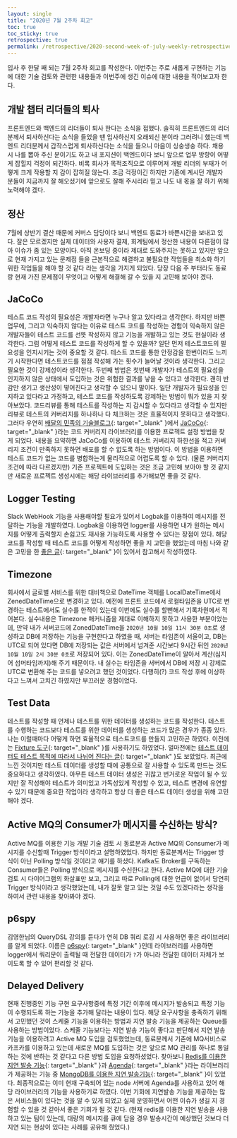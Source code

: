 ```yaml
---
layout: single
title: "2020년 7월 2주차 회고"
toc: true
toc_sticky: true
retrospective: true
permalink: /retrospective/2020-second-week-of-july-weekly-retrospective/
---
```


입사 후 한달 째 되는 7월 2주차 회고를 작성한다. 이번주는 주로 새롭게 구현하는 기능에 대한 기술 검토와 관련한 내용들과 이번주에 생긴 이슈에 대한 내용을 적어보고자 한다.

## 개발 챕터 리더들의 퇴사

프론트엔드와 백엔드의 리더들이 퇴사 한다는 소식을 접했다. 솔직히 프론트엔드의 리더분께서 퇴사하신다는 소식을 들었을 땐 입사하신지 오래되신 분이라 그러려니 했는데 백엔드 리더분께서 갑작스럽게 퇴사하신다는 소식을 들으니 마음이 싱숭생숭 하다. 채용 시 나를 뽑아 주신 분이기도 하고 내 포지션이 백엔드이다 보니 앞으로 업무 방향이 어떻게 잡힐지 걱정이 되긴하다. 비록 회사가 목적조직으로 이루어져 개발 리더의 부재가 어떻게 크게 작용할 지 감이 잡히질 않는다. 조금 걱정이긴 하지만 기존에 계시던 개발자 분들이 지금까지 잘 해오셨기에 앞으로도 잘해 주시리라 믿고 나도 내 몫을 잘 하기 위해 노력해야 겠다.

## 정산

7월에 상반기 결산 때문에 커버스 담당이다 보니 백엔드 동료가 바쁜시간을 보내고 있다. 잘은 모르겠지만 실제 데이터와 사용자 결제, 회계팀에서 정산한 내용이 다른점이 많아 이슈가 좀 있는 모양이다. 아직 온보딩 중이라 제대로 도와주지는 못하고 있지만 앞으로 현재 가지고 있는 문제점 들을 근본적으로 해결하고 불필요한 작업들을 최소화 하기 위한 작업들을 해야 할 것 같다 라는 생각을 가지게 되었다. 당장 다음 주 부터라도 동료랑 현재 가진 문제점이 무엇이고 어떻게 해결해 갈 수 있을 지 고민해 보아야 겠다.

## JaCoCo

테스트 코드 작성의 필요성은 개발자라면 누구나 알고 있다라고 생각한다. 하지만 바쁜 업무에, 그리고 익숙하지 않다는 이유로 테스트 코드를 작성하는 경험이 익숙하지 않은 개발자들이 테스트 코드를 선뜻 작성하지 않고 기능을 개발하고 있는 것도 현실이라 생각한다. 그럼 어떻게 테스트 코드를 작성하게 할 수 있을까? 일단 먼저 테스트코드의 필요성을 인지시키는 것이 중요할 것 같다. 테스트 코드를 통한 안정감을 한번이라도 느끼기 시작한다면 테스트코드를 점점 작성해 가는 횟수가 늘어날 것이라 생각한다. 그리고 필요한 것이 강제성이라 생각한다. 두번째 방법은 첫번째 개발자가 테스트의 필요성을 인지하지 않은 상태에서 도입하는 것은 위험한 결과를 낳을 수 있다고 생각한다. 괜히 반감만 생기고 생산성이 떻어진다고 생각할 수 있으니 말이다. 일단 개발자가 필요성을 인지하고 있다라고 가정하고, 테스트 코드를 작성하도록 강제하는 방법이 뭐가 있을 지 찾아보았다. 코드리뷰를 통해 테스트를 작성하는 지 감시할 수 있다라고 생각할 수 있지만 리뷰로 테스트의 커버리지를 하나하나 다 체크하는 것은 효율적이지 못하다고 생각했다. 그러다 우연히 [배달의 민족의 기술블로그](https://woowabros.github.io/experience/2020/02/02/jacoco-config-on-gradle-project.html){: target="\_blank" }에서 [JaCoCo](https://www.jacoco.org/jacoco/){: target="\_blank" }라는 코드 커버리지 라이브러리를 이용한 프로젝트 설정 방법을 찾게 되었다. 내용을 요약하면 JaCoCo를 이용하여 테스트 커버리지 하한선을 적고 커버리지 조건이 만족하지 못하면 배포를 할 수 없도록 하는 방법이다. 이 방법을 이용하면 테스트 코드가 없는 코드를 병합하는게 물리적으로 어렵도록 할 수 있다. (물론 커버리지 조건에 따라 다르겠지만) 기존 프로젝트에 도입하는 것은 조금 고민해 보아야 할 것 같지만 새로운 프로젝트 생성시에는 해당 라이브러리를 추가해보면 좋을 것 같다.

## Logger Testing

Slack WebHook 기능을 사용해야할 필요가 있어서 Logbak를 이용하여 메시지를 전달하는 기능을 개발하였다. Logbak을 이용하면 logger를 사용하면 내가 원하는 메시지를 어떻게 출력할지 손쉽고도 재사용 가능하도록 사용할 수 있다는 장점이 있다. 해당 코드를 작성할 때 테스트 코드를 어떻게 작성하면 좋을 지 고민을 했었는데 마침 나와 같은 고민을 한 [좋은 글](https://medium.com/@BillyKorando/how-to-test-logging-in-java-fc36c6965bd9){: target="\_blank" }이 있어서 참고해서 작성하였다.

## Timezone

회사에서 글로벌 서비스를 위한 대비책으로 DateTime 객체를 LocalDateTime에서 ZenedDateTime으로 변경하고 있다. 예전에 프론트 코드에서 로컬타임존을 UTC로 변경하는 테스트에서도 실수를 한적이 있는데 이번에도 실수를 할뻔해서 기록차원에서 적어본다. 실수내용은 Timezone 매커니즘을 제대로 이해하지 못하고 사용한 부분이었는데, 만약 내가 서버코드에 ZonedDateTime을 `2020년 10월 10일 11시 30분 0초`로 생성하고 DB에 저장하는 기능을 구현한다고 하였을 때, 서버는 타임존이 서울이고, DB는 UTC로 되어 있다면 DB에 저장되는 값은 서버에서 넘겨준 시간보다 9시간 뒤인 `2020년 10월 10일 2시 30분 0초`로 저장되어 있다. 이는 ZonedDateTime이 알아서 계산(심지어 섬머타임까지)해 주기 때문이다. 내 실수는 타임존을 서버에서 DB에 저장 시 강제로 UTC로 변환해 주는 코드를 넣으려고 했던 것이었다. 다행히(?) 코드 작성 후에 이상하다고 느껴서 고치긴 하였지만 부끄러운 경험이었다.

## Test Data

테스트를 작성할 때 언제나 테스트를 위한 데이터를 생성하는 코드를 작성한다. 테스트를 수행하는 코드보다 테스트를 위한 데이터를 생성하는 코드가 많은 경우가 종종 있다. 나는 이럴때마다 어떻게 하면 효율적으로 테스트코드를 만들지 고민하곤 하였다. 이전에는 [Fixture 도구](https://github.com/FlexTradeUKLtd/jfixture){: target="\_blank" }를 사용하기도 하였었다. 얼마전에는 [테스트 데이터도 테스트 목적에 따라서 나뉘어 진다는 글](https://www.guru99.com/software-testing-test-data.html){: target="\_blank" }도 보았었다. 최근에 느낀 것이지만 테스트 데이터를 생성할 때에 공통으로 잘 사용할 수 있도록 만드는 것도 중요하다고 생각하였다. 아무튼 테스트 데이터 생성은 귀찮고 번거로운 작업이 될 수 있지만 잘 작성해야 테스트가 의미있고 가독성있게 작성할 수 있고, 테스트 변경에 유연할 수 있기 때문에 중요한 작업이라 생각하고 항상 더 좋은 테스트 데이터 생성을 위해 고민해야 겠다.

## Active MQ의 Consumer가 메시지를 수신하는 방식?

Active MQ를 이용한 기능 개발 기술 검토 시 동료분과 Active MQ의 Consumer가 메시지를 수신할때 Trigger 방식이라고 설명하였었다. 하지만 동료분께서는 Trigger 방식이 아닌 Polling 방식일 것이라고 얘기를 하셨다. Kafka도 Broker를 구독하는 Consumer들은 Polling 방식으로 메시지를 수신한다고 한다. Active MQ에 대한 기술 검토 시 다이어그램의 화살표만 보고, 그리고 따로 Polling에 대한 언급이 없어서 당연히 Trigger 방식이라고 생각했었는데, 내가 잘못 알고 있는 것일 수도 있겠다라는 생각을 하여서 관련 내용을 찾아봐야 겠다.

## p6spy

김영한님의 QueryDSL 강의를 듣다가 연히 DB 쿼리 로깅 시 사용하면 좋은 라이브러리를 알게 되었다. 이름은 [p6spy](https://github.com/p6spy/p6spy){: target="\_blank" }인데 라이브러리를 사용하면 logger에서 쿼리문이 출력될 때 전달한 데이터가 `?`가 아니라 전달한 데이터 자체가 보이도록 할 수 있어 편리할 것 같다.

## Delayed Delivery

현재 진행중인 기능 구현 요구사항중에 특정 기간 이후에 메시지가 발송되고 특정 기능이 수행되도록 하는 기능을 추가해 달라는 내용이 있다. 해당 요구사항을 충족하기 위해서 고민했던 것이 스케줄 기능을 이용하는 방법과 지연 발송 기능을 제공하는 Queue를 사용하는 방법이었다. 스케줄 기능보다는 지연 발송 기능이 좋다고 판단해서 지연 발송 기능을 이용하려고 Active MQ 도입을 검토했었는데, 동료분께서 기존에 MQ서비스로 카프카를 이용하고 있는데 새로운 MQ를 도입하는 것은 앞으로 MQ 관리를 하나로 통일하는 것에 반하는 것 같다고 다른 방법 도입을 요청하셨었다. 찾아보니 [Redis를 이용한 지연 발송 기능](https://redislabs.com/ebook/part-2-core-concepts/chapter-6-application-components-in-redis/6-4-task-queues/6-4-2-delayed-tasks/){: target="\_blank" }과 [Agenda](https://github.com/agenda/agenda){: target="\_blank" }라는 라이브러리가 제공하는 기능 중 [MongoDB를 이용한 지연 발송기능](https://github.com/agenda/agenda#schedulewhen-name-data){: target="\_blank" }이 있었다. 최종적으로는 이미 현재 구축되어 있는 node 서버에 Agenda를 사용하고 있어 해당 라이브러리의 기능을 사용하기로 하였다. 이번 기회에 지연발송 기능을 제공하는 많은 서비스들이 있다는 것을 알 수 있게 되었고 실제 운영하면서 어떤 이슈가 생길 지 경험할 수 있을 것 같아서 좋은 기회가 될 것 같다. (현재 redis를 이용한 지연 발송을 사용하고 있는 팀이 있는데, 대량의 메시지를 큐에 담을 경우 발송시간이 예상했던 것보다 더 지연 되는 현상이 있다는 사례를 공유해 줬었다.)
